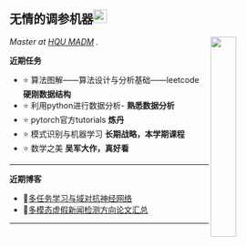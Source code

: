 <h2>无情的调参机器<img src="https://github.githubassets.com/images/mona-whisper.gif" height="24" /></h2>
<img align='right' src="https://media.giphy.com/media/836HiJc7pgzy8iNXCn/giphy.gif" width=30% height=30%/>
<p><em>Master at <a href="https://afi.team/team/">HQU MADM</a> . </em>
  
**近期任务**

- ⭐ 算法图解——算法设计与分析基础——leetcode **硬刚数据结构**
- ⭐ 利用python进行数据分析- **熟悉数据分析**
- ⭐ pytorch官方tutorials **炼丹**
- ⭐ 模式识别与机器学习 **长期战略，本学期课程**
- ⭐ 数学之美 **吴军大作，真好看**
-------

**近期博客**
<!-- BLOG-POST-LIST:START -->
- 📕[多任务学习与域对抗神经网络](https://crushr.github.io/2021/11/05/%E5%A4%9A%E4%BB%BB%E5%8A%A1%E5%AD%A6%E4%B9%A0%E4%B8%8E%E5%9F%9F%E5%AF%B9%E6%8A%97%E7%A5%9E%E7%BB%8F%E7%BD%91%E7%BB%9C/)
- 📕[多模态虚假新闻检测方向论文汇总](https://crushr.github.io/2021/11/03/%E5%A4%9A%E6%A8%A1%E6%80%81%E8%99%9A%E5%81%87%E6%96%B0%E9%97%BB%E6%A3%80%E6%B5%8B%E6%96%B9%E5%90%91%E8%AE%BA%E6%96%87%E6%96%B9%E6%B3%95%E5%92%8C%E6%A8%A1%E5%9E%8B/)
<!-- BLOG-POST-LIST:END -->

-------

